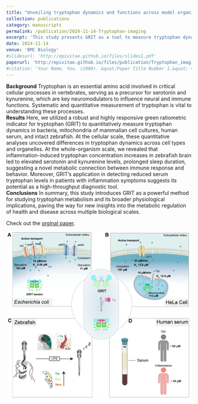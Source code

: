 ```yaml
---
title: "Unveiling tryptophan dynamics and functions across model organisms via quantitative imaging"
collection: publications
category: manuscripts
permalink: /publication/2024-11-14-Tryptophan-imaging
excerpt: 'This study presents GRIT as a tool to measure tryptophan dynamics, linking immune response, behavior, and diagnostic potential.'
date: 2024-11-14
venue: 'BMC Biology'
#slidesurl: 'http://epivitae.github.io/files/slides1.pdf'
paperurl: 'http://epivitae.github.io/files/publication/Tryptophan_imaging.pdf'
#citation: 'Your Name, You. (2009). &quot;Paper Title Number 1.&quot; <i>Journal 1</i>. 1(1).'
---
```


**Background**
Tryptophan is an essential amino acid involved in critical cellular processes in vertebrates, serving as a precursor for serotonin and kynurenine, which are key neuromodulators to influence neural and immune functions. Systematic and quantitative measurement of tryptophan is vital to understanding these processes.  
**Results**
Here, we utilized a robust and highly responsive green ratiometric indicator for tryptophan (GRIT) to quantitatively measure tryptophan dynamics in bacteria, mitochondria of mammalian cell cultures, human serum, and intact zebrafish. At the cellular scale, these quantitative analyses uncovered differences in tryptophan dynamics across cell types and organelles. At the whole-organism scale, we revealed that inflammation-induced tryptophan concentration increases in zebrafish brain led to elevated serotonin and kynurenine levels, prolonged sleep duration, suggesting a novel metabolic connection between immune response and behavior. Moreover, GRIT’s application in detecting reduced serum tryptophan levels in patients with inflammation symptoms suggests its potential as a high-throughput diagnostic tool.  
**Conclusions**
In summary, this study introduces GRIT as a powerful method for studying tryptophan metabolism and its broader physiological implications, paving the way for new insights into the metabolic regulation of health and disease across multiple biological scales.

Check out the [orginal paper](https://bmcbiol.biomedcentral.com/articles/10.1186/s12915-024-02058-x).

 <div align="center">
    <img src="/images/papers/trp.png" width="500px">
 </div>